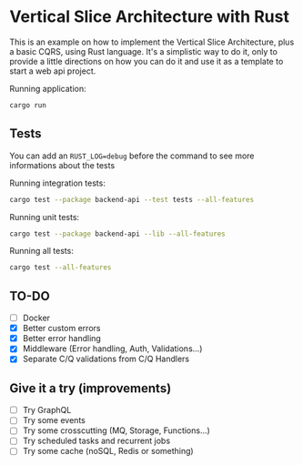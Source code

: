 # Vertical Slice Architecture with Rust

This is an example on how to implement the Vertical Slice Architecture,
plus a basic CQRS, using Rust language. It's a simplistic way to do it, only
to provide a little directions on how you can do it and use it as a template to start a web api project.

Running application:

```bash
cargo run
```

## Tests

You can add an `RUST_LOG=debug` before the command to see more informations about the tests

Running integration tests:

```bash
cargo test --package backend-api --test tests --all-features
```

Running unit tests:

```bash
cargo test --package backend-api --lib --all-features
```

Running all tests:

```bash
cargo test --all-features
```

## TO-DO

- [ ] Docker
- [x] Better custom errors
- [x] Better error handling
- [x] Middleware (Error handling, Auth, Validations...)
- [x] Separate C/Q validations from C/Q Handlers

## Give it a try (improvements)

- [ ] Try GraphQL
- [ ] Try some events
- [ ] Try some crosscutting (MQ, Storage, Functions...)
- [ ] Try scheduled tasks and recurrent jobs
- [ ] Try some cache (noSQL, Redis or something)
